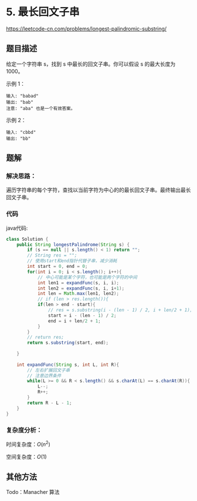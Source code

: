 # 5. 最长回文子串
https://leetcode-cn.com/problems/longest-palindromic-substring/

## 题目描述

给定一个字符串 s，找到 s 中最长的回文子串。你可以假设 s 的最大长度为 1000。

示例 1：

```
输入: "babad"
输出: "bab"
注意: "aba" 也是一个有效答案。
```

示例 2：
```
输入: "cbbd"
输出: "bb"
```

## 题解

### 解决思路：

遍历字符串的每个字符，查找以当前字符为中心的的最长回文子串。最终输出最长回文子串。

### 代码

java代码:
~~~ java
class Solution {
    public String longestPalindrome(String s) {
        if (s == null || s.length() < 1) return "";
        // String res = "";
        // 使用start和end指针代替子串，减少消耗
        int start = 0, end = 0;
        for(int i = 0; i < s.length(); i++){
            // 中心可能是某个字符，也可能是两个字符的中间
            int len1 = expandFunc(s, i, i);
            int len2 = expandFunc(s, i, i+1);
            int len = Math.max(len1, len2);
            // if (len > res.length()){
            if(len > end - start){
                // res = s.substring(i - (len - 1) / 2, i + len/2 + 1);
                start = i - (len - 1) / 2;
                end = i + len/2 + 1;
            }
        }
        // return res;
        return s.substring(start, end);
    
    }
    
    int expandFunc(String s, int L, int R){
        // 左右扩展回文子串
        // 注意边界条件
        while(L >= 0 && R < s.length() && s.charAt(L) == s.charAt(R)){
            L--;
            R++;
        }
        return R - L - 1;
    }
}
~~~

### 复杂度分析：

时间复杂度：$O(n^2)$

空间复杂度：$O(1)$

## 其他方法

Todo：Manacher 算法
